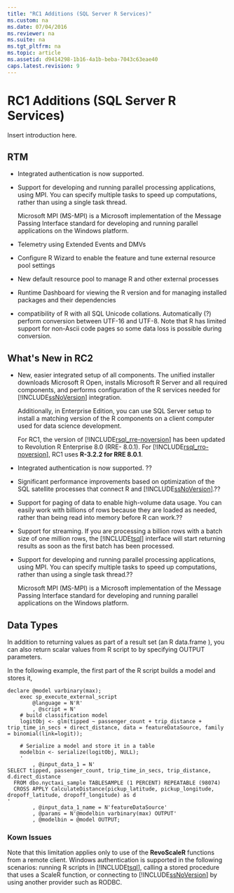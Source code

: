 ```yaml
---
title: "RC1 Additions (SQL Server R Services)"
ms.custom: na
ms.date: 07/04/2016
ms.reviewer: na
ms.suite: na
ms.tgt_pltfrm: na
ms.topic: article
ms.assetid: d9414298-1b16-4a1b-beba-7043c63eae40
caps.latest.revision: 9
---
```

# RC1 Additions (SQL Server R Services)
Insert introduction here.  
  
## RTM  
  
-   Integrated authentication is now supported.  
  
-   Support for developing and running parallel processing applications, using MPI. You can specify multiple tasks to speed up computations, rather than using a single task thread.  
  
     Microsoft MPI (MS-MPI) is a Microsoft implementation of the Message Passing Interface standard for developing and running parallel applications on the Windows platform.  
  
-   Telemetry using Extended Events and DMVs  
  
-   Configure R Wizard to enable the feature and tune external resource pool settings  
  
-   New default  resource pool to manage R and other external processes  
  
-   Runtime Dashboard for viewing the R version and for managing installed packages and their dependencies  
  
-   compatibility of R with all SQL Unicode collations. Automatically (?) perform conversion between UTF-16 and UTF-8. Note that R has limited support for non-Ascii code pages so some data loss is possible during conversion.  
  
## What's New in RC2  
  
-   New, easier integrated setup of   all components. The unified installer downloads Microsoft R Open, installs Microsoft R Server and all required components, and performs configuration of the R services needed for [!INCLUDE[ssNoVersion](../../Topics/TopicNameContainA/tokens/ssNoVersion_md.md)] integration.  
  
     Additionally, in Enterprise Edition, you can use SQL Server setup to install a matching version of the R components on a client computer used for data science development.  
  
     For RC1, the version of [!INCLUDE[rsql_rre-noversion](../../Topics/TopicNameNotContainA/tokens/rsql_rre-noversion_md.md)] has been updated to Revolution R Enterprise 8.0 (RRE- 8.0.1). For [!INCLUDE[rsql_rro-noversion](../../Topics/TopicNameNotContainA/tokens/rsql_rro-noversion_md.md)], RC1 uses **R-3.2.2 for RRE 8.0.1**.  
  
-   Integrated authentication is now supported. ??  
  
-   Significant performance improvements based on optimization of the SQL satellite processes that connect R and [!INCLUDE[ssNoVersion](../../Topics/TopicNameContainA/tokens/ssNoVersion_md.md)].??  
  
-   Support for paging of data to enable high-volume data usage. You can easily work with billions of rows because they are loaded as needed, rather than being read into memory before R can work.??  
  
-   Support for streaming. If you are processing  a billion rows with a batch size of one million rows, the [!INCLUDE[tsql](../../Topics/TopicNameContainA/tokens/tsql_md.md)] interface will start returning results as soon as the first batch has been processed.  
  
-   Support for developing and running parallel processing applications, using MPI. You can specify multiple tasks to speed up computations, rather than using a single task thread.??  
  
     Microsoft MPI (MS-MPI) is a Microsoft implementation of the Message Passing Interface standard for developing and running parallel applications on the Windows platform.  
  
## Data Types  
 In addition to returning values as part of a result set (an R  data.frame ), you can also return scalar values from R script to   by specifying OUTPUT parameters.  
  
 In the following example, the first part of the R script builds a model and stores it,  
  
```  
declare @model varbinary(max);  
	exec sp_execute_external_script  
		@language = N'R'  
		, @script = N'  
	# build classification model  
	logitObj <- glm(tipped ~ passenger_count + trip_distance + trip_time_in_secs + direct_distance, data = featureDataSource, family = binomial(link=logit));  
  
	# Serialize a model and store it in a table  
	modelbin <- serialize(logitObj, NULL);  
	'  
		, @input_data_1 = N'  
SELECT tipped, passenger_count, trip_time_in_secs, trip_distance, d.direct_distance  
  FROM dbo.nyctaxi_sample TABLESAMPLE (1 PERCENT) REPEATABLE (98074)  
  CROSS APPLY CalculateDistance(pickup_latitude, pickup_longitude,  dropoff_latitude, dropoff_longitude) as d  
'  
		, @input_data_1_name = N'featureDataSource'  
		, @params = N'@modelbin varbinary(max) OUTPUT'  
		, @modelbin = @model OUTPUT;  
```  
  
### Kown Issues  
 Note that this limitation applies only to use of the **RevoScaleR** functions from a remote client. Windows authentication is supported in the following scenarios: running R scripts in [!INCLUDE[tsql](../../Topics/TopicNameContainA/tokens/tsql_md.md)], calling a stored procedure that uses a ScaleR function, or connecting to [!INCLUDE[ssNoVersion](../../Topics/TopicNameContainA/tokens/ssNoVersion_md.md)] by using another provider such as RODBC.